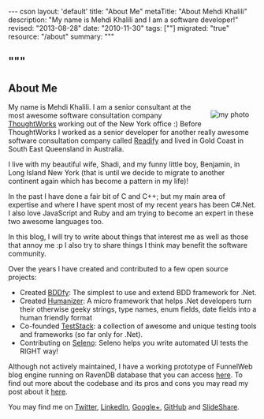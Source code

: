 --- cson
layout: 'default'
title: "About Me"
metaTitle: "About Mehdi Khalili"
description: "My name is Mehdi Khalili and I am a software developer!"
revised: "2013-08-28"
date: "2010-11-30"
tags: [""]
migrated: "true"
resource: "/about"
summary: """

"""
---

<h2>About Me</h2>
<div style="float:right;padding:15px"><img src="/get/me-small.png" alt="my photo" /></div>

My name is Mehdi Khalili. I am a senior consultant at the most awesome software consultation company [ThoughtWorks](/joining-thoughtworks) working out of the New York office :) Before ThoughtWorks I worked as a senior developer for another really awesome software consultation company called [Readify](http://www.readify.net/) and lived in Gold Coast in South East Queensland in Australia.

I live with my beautiful wife, Shadi, and my funny little boy, Benjamin, in Long Island New York (that is until we decide to migrate to another continent again which has become a pattern in my life)!

In the past I have done a fair bit of C and C++; but my main area of expertise and where I have spent most of my recent years has been C#.Net. I also love JavaScript and Ruby and am trying to become an expert in these two awesome languages too.

In this blog, I will try to write about things that interest me as well as those that annoy me :p I also try to share things I think may benefit the software community. 

Over the years I have created and contributed to a few open source projects:

 - Created [BDDfy](https://github.com/TestStack/TestStack.BDDfy): The simplest to use and extend BDD framework for .Net.
 - Created [Humanizer](http://github.com/MehdiK/Humanizer): A micro framework that helps .Net developers turn their otherwise geeky strings, type names, enum fields, date fields into a human friendly format
 - Co-founded [TestStack](http://teststack.net/): a collection of awesome and unique testing tools and frameworks (so far only for .Net).
 - Contributing on [Seleno](https://github.com/TestStack/TestStack.Seleno): Seleno helps you write automated UI tests the RIGHT way!

Although not actively maintained, I have a working prototype of FunnelWeb blog engine running on RavenDB database that you can access [here](http://code.google.com/r/armkhalili-funnelweb-on-ravendb/). To find out more about the codebase and its pros and cons you may read my post about it [here](/funnelweb-on-ravendb).

You may find me on [Twitter](http://twitter.com/MehdiKhalili), [LinkedIn](http://au.linkedin.com/in/mehdikhalili), <a href="https://plus.google.com/u/0/104176322355312275912?rel=me" rel="me" title="Google+">Google+</a>, [GitHub](https://github.com/MehdiK) and [SlideShare](http://www.slideshare.net/MehdiKhalili).

